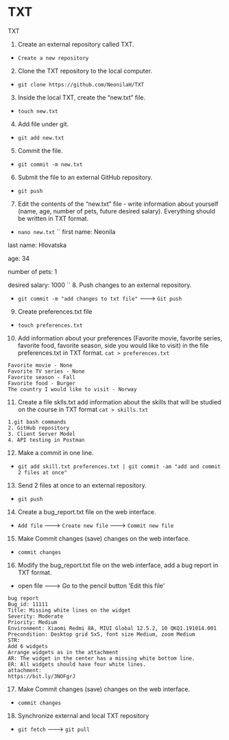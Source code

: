 # TXT

TXT
 1. Create an external repository called TXT.
- `Create a new repository`
 2. Clone the TXT repository to the local computer.
- `git clone https://github.com/NeonilaH/TXT`
 3. Inside the local TXT, create the “new.txt” file.
- `touch new.txt`
 4. Add file under git.
- `git add new.txt`
 5. Commit the file.
- `git commit -m new.txt`
 6. Submit the file to an external GitHub repository.
- `git push`
 7. Edit the contents of the “new.txt” file - write information about yourself (name, age, number of pets, future desired salary). Everything should be written in TXT format.
- `nano new.txt`
``
first name: Neonila

last name: Hlovatska

age: 34

number of pets: 1

desired salary: 1000
``
 8. Push changes to an external repository.
- `git commit -m "add changes to txt file"`
---> `Git push`
 9. Create preferences.txt file
- `touch preferences.txt`
 10. Add information about your preferences (Favorite movie, favorite series, favorite food, favorite season, side you would like to visit) in the file preferences.txt in TXT format.
`cat > preferences.txt`
```
Favorite movie - None
Favorite TV series - None
Favorite season - Fall
Favorite food - Burger
The country I would like to visit - Norway
```
 11. Create a file sklls.txt add information about the skills that will be studied on the course in TXT format
`cat > skills.txt`
```
1.git bash commands
2. GitHub repository
3. Client Server Model
4. API testing in Postman
```
 12. Make a commit in one line.
- `git add skill.txt preferences.txt | git commit -am "add and commit 2 files at once"`
 13. Send 2 files at once to an external repository.
- `git push`
 14. Create a bug_report.txt file on the web interface.
- `Add file`
---> `Create new file`
---> `Commit new file`
 15. Make Commit changes (save) changes on the web interface.
- `commit changes`
 16. Modify the bug_report.txt file on the web interface, add a bug report in TXT format.
- open file
---> Go to the pencil button 'Edit this file'
```
bug report
Bug_id: 11111
Title: Missing white lines on the widget
Severity: Moderate
Priority: Medium
Environment: Xiaomi Redmi 8A, MIUI Global 12.5.2, 10 QKQ1.191014.001
Precondition: Desktop grid 5x5, font size Medium, zoom Medium
STR:
Add 6 widgets
Arrange widgets as in the attachment
AR: The widget in the center has a missing white bottom line.
ER: All widgets should have four white lines.
attachment:
https://bit.ly/3NOFgrJ
```
 17. Make Commit changes (save) changes on the web interface.
- `commit changes`
 18. Synchronize external and local TXT repository
- `git fetch`
---> `git pull`
